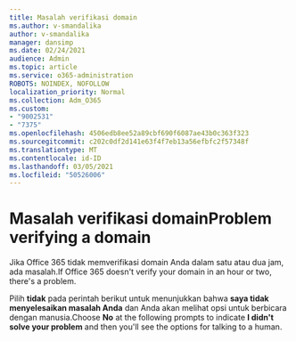 ```yaml
---
title: Masalah verifikasi domain
ms.author: v-smandalika
author: v-smandalika
manager: dansimp
ms.date: 02/24/2021
audience: Admin
ms.topic: article
ms.service: o365-administration
ROBOTS: NOINDEX, NOFOLLOW
localization_priority: Normal
ms.collection: Adm_O365
ms.custom:
- "9002531"
- "7375"
ms.openlocfilehash: 4506edb8ee52a89cbf690f6087ae43b0c363f323
ms.sourcegitcommit: c202c0df2d141e63f4f7eb13a56efbfc2f57348f
ms.translationtype: MT
ms.contentlocale: id-ID
ms.lasthandoff: 03/05/2021
ms.locfileid: "50526006"
---
```

# <a name="problem-verifying-a-domain"></a><span data-ttu-id="9854d-102">Masalah verifikasi domain</span><span class="sxs-lookup"><span data-stu-id="9854d-102">Problem verifying a domain</span></span>

<span data-ttu-id="9854d-103">Jika Office 365 tidak memverifikasi domain Anda dalam satu atau dua jam, ada masalah.</span><span class="sxs-lookup"><span data-stu-id="9854d-103">If Office 365 doesn't verify your domain in an hour or two, there's a problem.</span></span>

<span data-ttu-id="9854d-104">Pilih **tidak** pada perintah berikut untuk menunjukkan bahwa **saya tidak menyelesaikan masalah Anda** dan Anda akan melihat opsi untuk berbicara dengan manusia.</span><span class="sxs-lookup"><span data-stu-id="9854d-104">Choose **No** at the following prompts to indicate **I didn't solve your problem** and then you'll see the options for talking to a human.</span></span>
